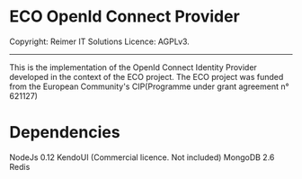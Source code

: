 ﻿ECO OpenId Connect Provider
==================================================

Copyright: Reimer IT Solutions
Licence: AGPLv3.

--------------------------------------

This is the implementation of the OpenId Connect Identity Provider developed in the context of the ECO project.
The ECO project was funded from the European Community's CIP(Programme under grant agreement n° 621127)

Dependencies
===========
NodeJs 0.12
KendoUI (Commercial licence. Not included)
MongoDB 2.6
Redis




